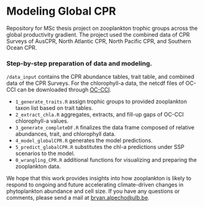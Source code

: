 # Modeling Global CPR 

Repository for MSc thesis project on zooplankton trophic groups across the global productivity gradient.
The project used the combined data of CPR Surveys of AusCPR, North Atlantic CPR, North Pacific CPR, and Southern Ocean CPR. 

### Step-by-step preparation of data and modeling.

```/data_input``` contains the CPR abundance tables, trait table, and combined data of the CPR Surveys.
For the chlorophyll-a data, the netcdf files of OC-CCI can be downloaded through [OC-CCI](https://www.oceancolour.org/thredds/ncss/grid/CCI_ALL-v6.0-8DAY/dataset.html). 

* ```1_generate_traits.R``` assign trophic groups to provided zooplankton taxon list based on trait tables.
* ```2_extract_chla.R``` aggregates, extracts, and fill-up gaps of OC-CCI chlorophyll-a values.
* ```3_generate_completeDF.R``` finalizes the data frame composed of relative abundances, trait, and chlorophyll data.
* ```4_model_globalCPR.R``` generates the model predictions.
* ```5_predict_globalCPR.R``` substitutes the chl-a predictions under SSP scenarios to the model.
* ```0_wrangling_CPR.R``` additional functions for visualizing and preparing the zooplankton data.

We hope that this work provides insights into how zooplankton is likely to respond to ongoing and future accelerating climate-driven changes in phytoplankton abundance and cell size. 
If you have any questions or comments, please send a mail at bryan.alpecho@ulb.be. 
